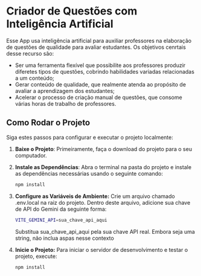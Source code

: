 # Criador de Questões com Inteligência Artificial

Esse App usa inteligência artificial para auxiliar professores na elaboração de questões de qualidade para avaliar estudantes. Os objetivos cenrtais desse recurso são:
* Ser uma ferramenta flexível que possibilite aos professores produzir diferetes tipos de questões, cobrindo habilidades variadas relacionadas a um conteúdo;
* Gerar conteúdo de qualidade, que realmente atenda ao propósito de avaliar a aprendizagem dos estudantes;
* Acelerar o processo de criação manual de questões, que consome várias horas de trabalho de professores.

## Como Rodar o Projeto

Siga estes passos para configurar e executar o projeto localmente:

1. **Baixe o Projeto**:
   Primeiramente, faça o download do projeto para o seu computador.

2. **Instale as Dependências**:
   Abra o terminal na pasta do projeto e instale as dependências necessárias usando o seguinte comando:
   ```sh
   npm install
    ```
3. **Configure as Variáveis de Ambiente:**
    Crie um arquivo chamado .env.local na raiz do projeto. Dentro deste arquivo, adicione sua chave de API do Gemini da seguinte forma:
    ```sh
    VITE_GEMINI_API=sua_chave_api_aqui
    ```
    Substitua sua_chave_api_aqui pela sua chave API real. Embora seja uma string, não inclua aspas nesse contexto
4. **Inicie o Projeto:**
    Para iniciar o servidor de desenvolvimento e testar o projeto, execute:
    ```sh
    npm install
    ```

